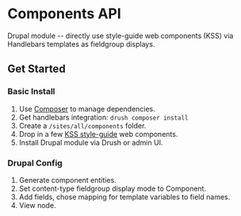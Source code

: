 # Components API

Drupal module -- directly use style-guide web components (KSS) via Handlebars templates as fieldgroup displays.

## Get Started

### Basic Install
1. Use [Composer](https://getcomposer.org/doc/00-intro.md) to manage dependencies.
1. Get handlebars integration: `drush composer install`
1. Create a `/sites/all/components` folder.
1. Drop in a few [KSS style-guide](http://warpspire.com/kss) web components.
1. Install Drupal module via Drush or admin UI.

### Drupal Config
1. Generate component entities.
1. Set content-type fieldgroup display mode to Component.
1. Add fields, chose mapping for template variables to field names.
1. View node.
